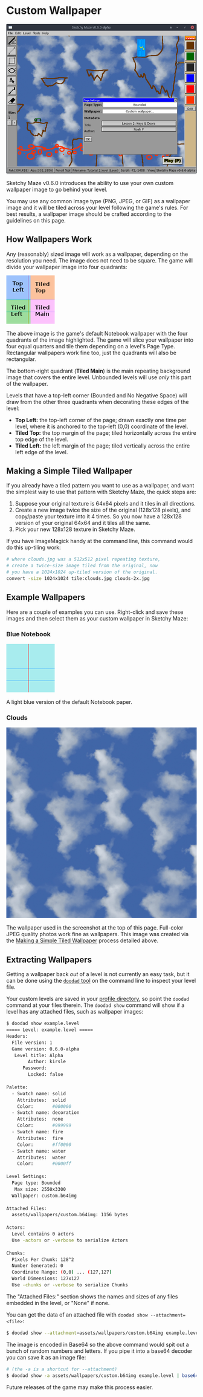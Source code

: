 # Custom Wallpaper

![Custom wallpaper](../images/custom-wallpaper.png)

Sketchy Maze v0.6.0 introduces the ability to use your own custom wallpaper
image to go behind your level.

You may use any common image type (PNG, JPEG, or GIF) as a wallpaper image and
it will be tiled across your level following the game's rules. For best results,
a wallpaper image should be crafted according to the guidelines on this page.

## How Wallpapers Work

Any (reasonably) sized image will work as a wallpaper, depending on the
resolution you need. The image does not need to be square. The game will
divide your wallpaper image into four quadrants:

![Illustration of a wallpaper image divided into four quadrants](../images/wallpaper-template.png)

The above image is the game's default Notebook wallpaper with the four quadrants
of the image highlighted. The game will slice your wallpaper into four equal
quarters and tile them depending on a level's Page Type. Rectangular wallpapers
work fine too, just the quadrants will also be rectangular.

The bottom-right quadrant (**Tiled Main**) is the main repeating background image
that covers the entire level. Unbounded levels will use _only_ this part of the
wallpaper.

Levels that have a top-left corner (Bounded and No Negative Space) will draw
from the other three quadrants when decorating these edges of the level:

* **Top Left:** the top-left corner of the page; drawn exactly one time per
  level, where it is anchored to the top-left (0,0) coordinate of the level.
* **Tiled Top:** the top margin of the page; tiled horizontally across the entire
  top edge of the level.
* **Tiled Left:** the left margin of the page; tiled vertically across the entire
  left edge of the level.

## Making a Simple Tiled Wallpaper

If you already have a tiled pattern you want to use as a wallpaper, and want
the simplest way to use that pattern with Sketchy Maze, the quick steps are:

1. Suppose your original texture is 64x64 pixels and it tiles in all directions.
2. Create a new image twice the size of the original (128x128 pixels), and
   copy/paste your texture into it 4 times. So you now have a 128x128 version of
   your original 64x64 and it tiles all the same.
3. Pick your new 128x128 texture in Sketchy Maze.

If you have ImageMagick handy at the command line, this command would do this
up-tiling work:

```bash
# where clouds.jpg was a 512x512 pixel repeating texture,
# create a twice-size image tiled from the original, now
# you have a 1024x1024 up-tiled version of the original.
convert -size 1024x1024 tile:clouds.jpg clouds-2x.jpg
```

## Example Wallpapers

Here are a couple of examples you can use. Right-click and save these images
and then select them as your custom wallpaper in Sketchy Maze:

### Blue Notebook

![Blue Notebook](../images/blue-notebook.png)

A light blue version of the default Notebook paper.

### Clouds

![Clouds](../images/clouds.png)

The wallpaper used in the screenshot at the top of this page. Full-color
JPEG quality photos work fine as wallpapers. This image was created via the
[Making a Simple Tiled Wallpaper](#making-a-simple-tiled-wallpaper) process
detailed above.

## Extracting Wallpapers

Getting a wallpaper back _out_ of a level is not currently an easy task, but
it can be done using the [`doodad` tool](../doodad-tool.md) on the command line
to inspect your level file.

Your custom levels are saved in your [profile directory](../profile-directory.md),
so point the `doodad` command at your files therein. The `doodad show` command
will show if a level has any attached files, such as wallpaper images:

```bash
$ doodad show example.level
===== Level: example.level =====
Headers:
  File version: 1
  Game version: 0.6.0-alpha
   Level title: Alpha
        Author: kirsle
      Password:
        Locked: false

Palette:
  - Swatch name: solid
    Attributes:  solid
    Color:       #000000
  - Swatch name: decoration
    Attributes:  none
    Color:       #999999
  - Swatch name: fire
    Attributes:  fire
    Color:       #ff0000
  - Swatch name: water
    Attributes:  water
    Color:       #0000ff

Level Settings:
  Page type: Bounded
   Max size: 2550x3300
  Wallpaper: custom.b64img

Attached Files:
  assets/wallpapers/custom.b64img: 1156 bytes

Actors:
  Level contains 0 actors
  Use -actors or -verbose to serialize Actors

Chunks:
  Pixels Per Chunk: 128^2
  Number Generated: 0
  Coordinate Range: (0,0) ... (127,127)
  World Dimensions: 127x127
  Use -chunks or -verbose to serialize Chunks
```

The "Attached Files:" section shows the names and sizes of any files embedded
in the level, or "None" if none.

You can get the data of an attached file with `doodad show --attachment=<file>`:

```bash
$ doodad show --attachment=assets/wallpapers/custom.b64img example.level
```

The image is encoded in Base64 so the above command would spit out a bunch
of random numbers and letters. If you pipe it into a base64 decoder you can
save it as an image file:

```bash
# (the -a is a shortcut for --attachment)
$ doodad show -a assets/wallpapers/custom.b64img example.level | base64 -d > out.png
```

Future releases of the game may make this process easier.
